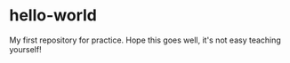 # hello-world
My first repository for practice.
Hope this goes well, it's not easy teaching yourself!
